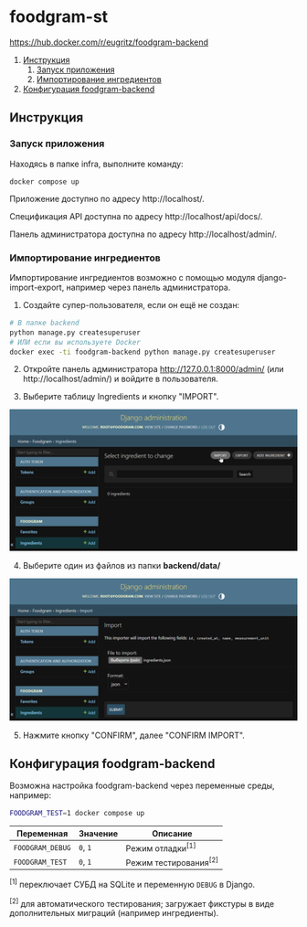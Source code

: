 # foodgram-st

https://hub.docker.com/r/eugritz/foodgram-backend

1. [Инструкция](#инструкция)
    1. [Запуск приложения](#запуск-приложения)
    2. [Импортирование ингредиентов](#импортирование-ингредиентов)
2. [Конфигурация foodgram-backend](#конфигурация-foodgram-backend)

## Инструкция

### Запуск приложения

Находясь в папке infra, выполните команду:

```
docker compose up
```

Приложение доступно по адресу http://localhost/.

Спецификация API доступна по адресу http://localhost/api/docs/.

Панель администратора доступна по адресу http://localhost/admin/.

### Импортирование ингредиентов

Импортирование ингредиентов возможно с помощью модуля django-import-export,
например через панель администратора.

1. Создайте супер-пользователя, если он ещё не создан:

```sh
# В папке backend
python manage.py createsuperuser
# ИЛИ если вы используете Docker
docker exec -ti foodgram-backend python manage.py createsuperuser
```

2. Откройте панель администратора http://127.0.0.1:8000/admin/ (или http://localhost/admin/) и войдите в пользователя.

3. Выберите таблицу Ingredients и кнопку "IMPORT".

![import_ingredients.png](readme/import_ingredients.png)

4. Выберите один из файлов из папки **backend/data/**

![import_ingredients_settings.png](readme/import_ingredients_settings.png)

5. Нажмите кнопку "CONFIRM", далее "CONFIRM IMPORT".

## Конфигурация foodgram-backend

Возможна настройка foodgram-backend через переменные среды, например:

```sh
FOODGRAM_TEST=1 docker compose up
```

|Переменная       |Значение |Описание                         |
|-----------------|---------|---------------------------------|
|`FOODGRAM_DEBUG` |`0`, `1` |Режим отладки<sup>[1]</sup>      |
|`FOODGRAM_TEST`  |`0`, `1` |Режим тестирования<sup>[2]</sup> |

<sup>[1]</sup> переключает СУБД на SQLite и переменную `DEBUG` в Django.

<sup>[2]</sup> для автоматического тестирования; загружает фикстуры в виде
дополнительных миграций (например ингредиенты).
